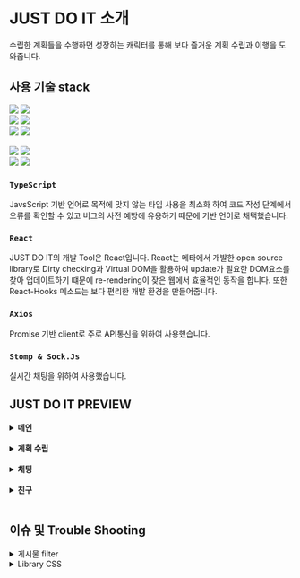 # JUST DO IT 소개

수립한 계획들을 수행하면 성장하는 캐릭터를 통해 보다 즐거운 계획 수립과 이행을 도와줍니다.

## 사용 기술 stack

<p>
  <img src="https://img.shields.io/badge/TypeScript-3178C6?style=for-the-badge&logo=TypeScript&logoColor=ffffff">
  <img src="https://img.shields.io/badge/react-282C34?style=for-the-badge&logo=react&logoColor=61DAFB">

  <br>
  <img src="https://img.shields.io/badge/React Query-FF4154?style=for-the-badge&logo=React Query&logoColor=white">
    <img src="https://img.shields.io/badge/Recoil-2E77BC?style=for-the-badge&logo=Recoil&logoColor=white">
<br>
  <img src="https://img.shields.io/badge/Axios-39477F?style=for-the-badge&logo=Axios&logoColor=white">
 <img src="https://img.shields.io/badge/Stomp & Sock.Js-0ABF53?style=for-the-badge&logo=Stomp & Sock.Js&logoColor=white">
 <br> <br/>
   <img src="https://img.shields.io/badge/GitHub%20Actions-232F3E?style=for-the-badge&logo=GitHubActions&logoColor=2088FF"/>
  <img src="https://img.shields.io/badge/github-%23121011.svg?style=for-the-badge&logo=github&logoColor=white">
  <br/>
 <img src="https://img.shields.io/badge/Amazon AWS-232F3E?style=for-the-badge&logo=Amazon AWS&logoColor=white">
 <img src="https://img.shields.io/badge/Amazon S3-569A31?style=for-the-badge&logo=Amazon S3&logoColor=white">

### `TypeScript`

JavsScript 기반 언어로 목적에 맞지 않는 타입 사용을 최소화 하여 코드 작성 단계에서 오류를 확인할 수 있고 버그의 사전 예방에 유용하기 때문에 기반 언어로 채택했습니다.

### `React`

JUST DO IT의 개발 Tool은 React입니다. React는 메타에서 개발한 open source library로  Dirty checking과 Virtual DOM을 활용하여 update가 필요한 DOM요소를 찾아 업데이트하기 떄문에 re-rendering이 잦은 웹에서 효율적인 동작을 합니다. 또한 React-Hooks 메소드는 보다 편리한 개발 환경을 만들어줍니다.

### `Axios`

Promise 기반 client로 주로 API통신을 위하여 사용했습니다.

### `Stomp & Sock.Js`

실시간 채팅을 위하여 사용했습니다.

## <b>JUST DO IT PREVIEW</b>
<details> <summary><b>메인</b></summary><br/>
  
  <img src = "https://user-images.githubusercontent.com/105181833/183503317-54c235dd-2380-47ce-9a97-1f9fb6331ec6.png"/>
  <img src = "https://user-images.githubusercontent.com/105181833/183505897-6c62ea54-fd2f-4cd0-9567-ed0a4dcede83.png"/>
  </details>
<br/>
<details>  <summary><b>계획 수립</b></summary><br/> 
  <img src = "https://user-images.githubusercontent.com/105181833/183503630-4f1f7507-480f-4eb0-9ac8-e7c6f6f7151c.png"/><img src = "https://user-images.githubusercontent.com/105181833/183503982-d6cc3e1f-b8ad-4dc1-8053-28e697ec9a72.png"/><img src = "https://user-images.githubusercontent.com/105181833/183504937-d19f9930-f401-4b02-9fa4-786ef4619cce.png"/><details><br/>
</details><summary><b>게시판</b></summary><br/> 
  <img src = "https://user-images.githubusercontent.com/105181833/183504193-9f435176-b70b-436e-8b87-b9d8ea52ab24.png"/><img src = "https://user-images.githubusercontent.com/105181833/183504610-794ba83c-4fc5-47d4-83cb-8f06f1f7ef31.png"/><img src = "https://user-images.githubusercontent.com/105181833/183504808-89500443-502a-4e88-a758-91ba4156f8ec.png"/><img src = "https://user-images.githubusercontent.com/105181833/183505130-1d97fa4a-40d2-4eef-b741-ae1f9d68fbdb.png"/></details><br/>
<details><summary><b>채팅</b></summary><br/>  
  <img src = "https://user-images.githubusercontent.com/105181833/183505269-eaaf3487-55a7-4a0f-88e3-38c9a3b8f1a7.png"/><img src = "https://user-images.githubusercontent.com/105181833/183505389-acc3f6a7-3391-46cf-9b4a-dbbac4e78c05.png"/><img src = "https://user-images.githubusercontent.com/105181833/183505504-f10eefb2-dede-465d-b32c-a08e732cf3b6.png"/></details><br/>
<details><summary><b>친구</b></summary><br/> 
  <img src = "https://user-images.githubusercontent.com/105181833/183505671-d0ccfc71-64c3-4c45-afb9-329922970999.png"/>  <img src = "https://user-images.githubusercontent.com/105181833/183505771-4123e8b8-7ebb-4ced-afc0-2854a5caacc4.png"/></details></br>

## <b>이슈 및 Trouble Shooting</b>

  <details><summary>게시물 filter</summary>
  문제 : 게시판에서 게시물을 filter할 때 query data로 넘겨주는 filter값이 바뀌지 않는 문제가 발생함.
    
    const getBoard = async ({ pageParam = 0 }) => {
        const res = await callApi.get(
            `/board?size=10&page=${pageParam}&filter=${select}&sub=${search}&keyword=${searchValue.value}`,
        );

        return {
            boardListData: res.data.content,
            page: pageParam,
            isLast: res.data.totalPages,
        };
    };
    
  접근 : 기존의 queryClient.invalidateQueries()는 data만 다시 캐싱하기 때문에 api통신을 다시 하지 않는다고 생각함.
  
  해결방법1 : queryClient.invalidateQueries()를 지우고 refetchInterval을 useInfiniteQuery의 onSuccess 콜백 함수에 추가해 주기적으로 refetch하게 함.
    
     const { data, fetchNextPage, isSuccess, hasNextPage} =
        useInfiniteQuery(
            'boardData',

            getBoard,

            {
                getNextPageParam: (lastPage) => {
                    if (lastPage.page + 1 !== lastPage.isLast)
                        return lastPage.page + 1;
                    return undefined;
                },
                refetchInterval: 1000,
            },
        );
    
  문제점 : 불피요한 통신과 refetch가 많아저 성능 저하가 예상됨.
  
  해결방법2 : select state값이 바뀔 때 useEffect를 통해 refetch하게 함.
    
    useEffect(() => {
        refetch();
    }, [select]);
    
   결과적으로 원하는 filter를 선택했을 때 refetch가 한 번만 일어나게 수정됨.
  </details>
 <details><summary>Library CSS</summary>
  
  문제 : react-datepicker library를 원하는대로 수정할 수가 없어 원하는 디자인이 나오지 않게됨.
  
  접근 : react-datepicker에 해당하는 node_modules경로로 들어가 직접 css를 수정하면 될 것이라고 생각.
  
  시도 : node_modules경로에서 직접 css를 수정해 봤지만 반영이 되지 않음.
  
  해결방법 : 개발자도구에서 요소 선택으로 해당 요소를 선택한 뒤 class를 찾고 css파일을 만들어 !important로 내가 지정한 style로 덮어씌움.
  <img src = "(https://user-images.githubusercontent.com/105181833/183516218-a0b0457c-6712-4849-be38-6ea6413847fd.png"/>
  
  .react-datepicker {
    border-radius: 20px !important;
    font-size: 0.9rem !important;
}
.react-datepicker__current-month {
    font-size: 1.2rem !important;
}
.react-datepicker__header {
    border-top-left-radius: 20px !important;
    border-top-right-radius: 20px !important;
    padding-top: 18px !important;
}
.react-datepicker__navigation {
    top: 13px !important;
}
.react-datepicker__day-name,
.react-datepicker__day {
    margin: 0.1rem 0.3rem !important;
}

.react-datepicker__day--disabled {
    color: #cccccc !important;
}
  
 <details><summary>공통 Layout</summary>
  
  문제 : 로그인, 회원가입, 메인, 친구의 메인 4개의 페이지를 제외한 모든 페이지에서 공통된 component들을 페이지마다 각각 사용하고 있어 비효율적인 코딩을 하게됨.

  해결 : CommonLayout component를 만들어 공통된 component를 이용해 layout을 만들고 props의 children 속성을 사용해 페이지를 layout 사이에 위치시켜 해결.
  
    const CommonLayout = ({children, titl}: {children: any;title: string;}) => {
      const [showReq, setShowReq] = useState<boolean>(false);

      function closeReq() {
          setShowReq(!showReq);
      }
      return (
          <WhiteBoard>
              <TopBar />
              <Title title={title} />
              <TopBack />
              <UserModal />
              {children}
              <AddListModal
                  title="일정 추가하기"
                  open={showReq}
                  close={closeReq}
                  type="add"
              />
              <AppBack />
              <AppBar close={closeReq} />
          </WhiteBoard>
      );
  };
  </details>
